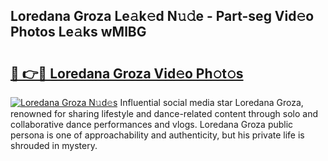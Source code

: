 ## Loredana Groza Le𝚊k𝚎d N𝚞𝚍e - Part-seg Vid𝚎o Photos Le𝚊ks wMlBG

# <h2><a href="http://fbdr2hj.evod.top/?m=Loredana+Groza">🔗 👉🔴 Loredana Groza Vid𝚎o Ph𝚘t𝚘s</a></h2>

[![Loredana Groza N𝚞d𝚎s](https://i.imgur.com/8V9OHl7.gif)](http://fbdr2hj.evod.top/?m=Loredana+Groza)
Influential social media star Loredana Groza, renowned for sharing lifestyle and dance-related content through solo and collaborative dance performances and vlogs. Loredana Groza public persona is one of approachability and authenticity, but his private life is shrouded in mystery. 
